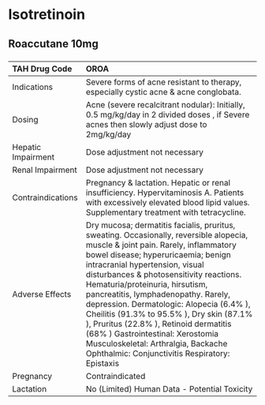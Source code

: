 # Isotretinoin

## Roaccutane 10mg

##### 

| TAH Drug Code      | OROA                                                                                                                                                                                                                                                                                                                                                                                                                                                                                                                                                                                         |
|:-------------------|:---------------------------------------------------------------------------------------------------------------------------------------------------------------------------------------------------------------------------------------------------------------------------------------------------------------------------------------------------------------------------------------------------------------------------------------------------------------------------------------------------------------------------------------------------------------------------------------------|
| Indications        | Severe forms of acne resistant to therapy, especially cystic acne & acne conglobata.                                                                                                                                                                                                                                                                                                                                                                                                                                                                                                         |
| Dosing             | Acne (severe recalcitrant nodular): Initially, 0.5 mg/kg/day in 2 divided doses , if Severe acnes then slowly adjust dose to 2mg/kg/day                                                                                                                                                                                                                                                                                                                                                                                                                                                      |
| Hepatic Impairment | Dose adjustment not necessary                                                                                                                                                                                                                                                                                                                                                                                                                                                                                                                                                                |
| Renal Impairment   | Dose adjustment not necessary                                                                                                                                                                                                                                                                                                                                                                                                                                                                                                                                                                |
| Contraindications  | Pregnancy & lactation. Hepatic or renal insufficiency. Hypervitaminosis A. Patients with excessively elevated blood lipid values. Supplementary treatment with tetracycline.                                                                                                                                                                                                                                                                                                                                                                                                                 |
| Adverse Effects    | Dry mucosa; dermatitis facialis, pruritus, sweating. Occasionally, reversible alopecia, muscle & joint pain. Rarely, inflammatory bowel disease; hyperuricaemia; benign intracranial hypertension, visual disturbances & photosensitivity reactions. Hematuria/proteinuria, hirsutism, pancreatitis, lymphadenopathy. Rarely, depression. Dermatologic: Alopecia (6.4% ), Cheilitis (91.3% to 95.5% ), Dry skin (87.1% ), Pruritus (22.8% ), Retinoid dermatitis (68% ) Gastrointestinal: Xerostomia Musculoskeletal: Arthralgia, Backache Ophthalmic: Conjunctivitis Respiratory: Epistaxis |
| Pregnancy          | Contraindicated                                                                                                                                                                                                                                                                                                                                                                                                                                                                                                                                                                              |
| Lactation          | No (Limited) Human Data - Potential Toxicity                                                                                                                                                                                                                                                                                                                                                                                                                                                                                                                                                 |

